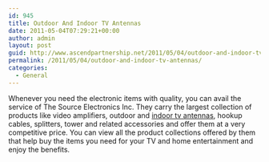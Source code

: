 ```yaml
---
id: 945
title: Outdoor And Indoor TV Antennas
date: 2011-05-04T07:29:21+00:00
author: admin
layout: post
guid: http://www.ascendpartnership.net/2011/05/04/outdoor-and-indoor-tv-antennas/
permalink: /2011/05/04/outdoor-and-indoor-tv-antennas/
categories:
  - General
---
```

Whenever you need the electronic items with quality, you can avail the service of The Source Electronics Inc. They carry the largest collection of products like video amplifiers, outdoor and [indoor tv antennas](http://www.thesource.ca/estore/category.aspx?language=en-CA&catalog=Online&category=Indoor+Antennas), hookup cables, splitters, tower and related accessories and offer them at a very competitive price. You can view all the product collections offered by them that help buy the items you need for your TV and home entertainment and enjoy the benefits.